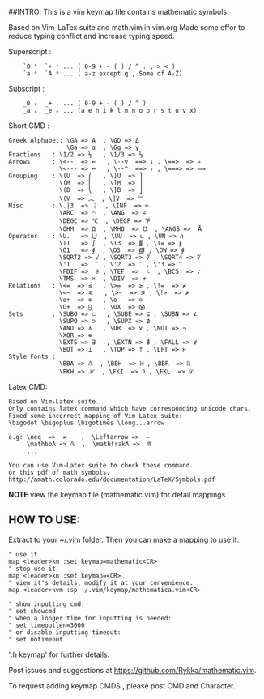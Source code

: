 ##INTRO:
This is a vim keymap file contains mathematic symbols.

Based on Vim-LaTex suite and math.vim in vim.org
Made some effor to reduce typing conflict and increase typing speed.

Superscript :

        `0 ⁰  `+ ⁺ ... ( 0-9 + - ( ) / ^ . , > < )
        `a ᵃ  `A ᴬ ... ( a-z except q , Some of A-Z)

Subscript   :

        _0 ₀  _+ ₊ ... ( 0-9 + - ( ) / ^ )
        _a ₐ  _e ₑ ... (a e h i k l m n o p r s t u v x)


Short CMD  : 

    Greek Alphabet: \GA => Α  , \GD => Δ
                    \Ga => α  , \Gg => γ 
    Fractions   : \1/2 => ½   , \1/3 => ⅓
    Arrows      : \<--  => ←   , \--v  ==> ↓ , \==>  => ⇒   
                  \<--- => ⟵   , \--^  ==> ↑ , \===> => ⟹
    Grouping    : \(U  => ⎛   , \]U  => ⎤  
                  \(M  => ⎜   , \]M  => ⎥ 
                  \(B  => ⎝   , \]B  => ⎦ 
                  \(V  => ︵  , \]V  => ︺
    Misc        : \.|3  => ⋮  , \INF  => ∞
                  \ARC  => ⌒  , \ANG  => ∠
                  \DEGC => ℃  , \DEGF => ℉
                  \OHM  => Ω  , \MHO  => ℧  , \ANGS =>  Å
    Operator    : \U.   => ⨃  , \UU  => ∪ , \UN => ∩
                  \I1   => ∫  , \I3  => ∭ , \I= => ⨎
                  \O1   => ∮  , \O3  => ∰ , \OW => ∳
                  \SQRT2 => √ , \SQRT3 => ∛ , \SQRT4 => ∜
                  \'1   =>  ′ , \'2  => ″ , \'3 => ‴
                  \PDIF =>  ∂ , \TEF  =>  ∴  , \BCS  => ∵
                  \TMS  => ×  , \DIV  => ÷
    Relations   : \<=  => ≤   , \>=  => ≥ , \!=  => ≠
                  \<~  => ⪝   , \>~  => ⪞ , \!>  => ≯
                  \o+  => ⊕   , \o-  => ⊖
                  \O+  => ⨀   , \OX  => ⨂
    Sets        : \SUBO => ⊂   , \SUBE => ⊆ , \SUBN => ⊄
                  \SUPO => ⊃   , \SUPX => ⊉
                  \AND => ∧   , \OR  => ∨ , \NOT => ¬
                  \XOR => ⊕
                  \EXTS => ∃   , \EXTN => ∄ , \FALL => ∀
                  \BOT => ⊥   , \TOP => ⊤ , \LFT => ⊢
    Style Fonts : 
                  \BBA => 𝔸  , \BBH  => ℍ , \BBR  => ℝ
                  \FKH => ℋ  , \FKI  => ℑ , \FKL  => ℒ

Latex CMD:

    Based on Vim-Latex suite.
    Only contains latex command which have corresponding unicode chars.
    Fixed some incorrect mapping of Vim-Latex suite:
    \bigodot \bigoplus \bigotimes \long...arrow

    e.g: \neq  =>  ≠    ,  \Leftarrow =>  ⇐
         \mathbbA => 𝔸  ,  \mathfrakA =>  𝔄
         ...

    You can use Vim-Latex suite to check these command.
    or this pdf of math symbols.
    http://amath.colorado.edu/documentation/LaTeX/Symbols.pdf 

**NOTE** view the keymap file (mathematic.vim) for detail mappings.

## HOW TO USE:

Extract to your ~/.vim folder.
Then you can make a mapping to use it.
   
    " use it
    map <leader>km :set keymap=mathematic<CR>
    " stop use it
    map <leader>kn :set keymap=<CR>
    " view it's details, modify it at your convenience.
    map <leader>kvm :sp ~/.vim/keymap/mathematica.vim<CR>
    
    " show inputting cmd:
    " set showcmd
    " when a longer time for inputting is needed:
    " set timeoutlen=3000
    " or disable inputting timeout:
    " set notimeout

':h keymap' for further details.

Post issues and suggestions at https://github.com/Rykka/mathematic.vim.

To request adding keymap CMDS , please post CMD and Character.
